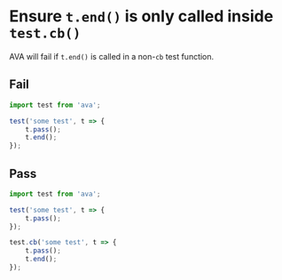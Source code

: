 # Ensure `t.end()` is only called inside `test.cb()`

AVA will fail if `t.end()` is called in a non-`cb` test function.


## Fail

```js
import test from 'ava';

test('some test', t => {
	t.pass();
	t.end();
});
```


## Pass

```js
import test from 'ava';

test('some test', t => {
	t.pass();
});

test.cb('some test', t => {
	t.pass();
	t.end();
});
```
